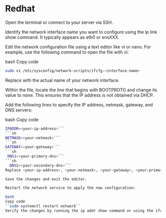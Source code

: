 # Redhat


Open the terminal or connect to your server via SSH.

Identify the network interface name you want to configure using the ip link show command. It typically appears as eth0 or ensXXX.

Edit the network configuration file using a text editor like vi or nano. For example, use the following command to open the file with vi:

bash
Copy code
```sh
sudo vi /etc/sysconfig/network-scripts/ifcfg-<interface-name>
```
Replace <interface-name> with the actual name of your network interface.

Within the file, locate the line that begins with BOOTPROTO and change its value to none. This ensures that the IP address is not obtained via DHCP.

Add the following lines to specify the IP address, netmask, gateway, and DNS servers:

bash
Copy code
```sh
IPADDR=<your-ip-address>```
```sh
NETMASK=<your-netmask>```
```sh
GATEWAY=<your-gateway>```
```sh
 DNS1=<your-primary-dns>```
```sh
  DNS2=<your-secondary-dns>```
Replace <your-ip-address>, <your-netmask>, <your-gateway>, <your-primary-dns>, and <your-secondary-dns> with your actual network configuration values.

Save the changes and exit the editor.

Restart the network service to apply the new configuration:

bash
Copy code
``sudo systemctl restart network``
Verify the changes by running the ip addr show command or using the ifconfig command.
